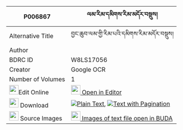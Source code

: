 |P006867|ལམ་རིམ་དམིགས་རིམ་མདོར་བསྡུས། 
| --- | --- 
|Alternative Title |བྱང་ཆུབ་ལམ་གྱི་རིམ་པའི་དམིགས་རིམ་མདོར་བསྡུས།
|Author | 
|BDRC ID | W8LS17056
|Creator | Google OCR
|Number of Volumes| 1
|<img width="25" src="https://img.icons8.com/color/25/000000/edit-property.png">Edit Online| [<img width="25" src="https://avatars.githubusercontent.com/u/45091458?s=200&v=4"> Open in Editor](http://editor.openpecha.org/P006867)
|<img width="25" src="https://img.icons8.com/fluent/48/000000/download-2.png"/>  Download | [![](https://img.icons8.com/color/20/000000/txt.png)Plain Text](https://github.com/Openpecha/P006867/releases/download/v1/lamrim_mik_rim_dordu_plain_P006867.zip), [![](https://img.icons8.com/color/20/000000/txt.png)Text with Pagination](https://github.com/Openpecha/P006867/releases/download/v1/lamrim_mik_rim_dordu_pages_P006867.zip)
|<img width="25" src="https://img.icons8.com/plasticine/100/000000/pictures-folder.png"/>  Source Images | [<img width="25" src="https://library.bdrc.io/icons/BUDA-small.svg"> Images of text file open in BUDA](https://library.bdrc.io/show/bdr:W8LS17056)